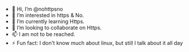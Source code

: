 - 👋 Hi, I’m @nohttpsno
- 👀 I’m interested in https & No.
- 🌱 I’m currently learning Https.
- 💞️ I’m looking to collaborate on Https.
- 📫 I am not to be reached.
- ⚡ Fun fact: I don't know much about linux, but still I talk about it all day

<!---
nohttpsno/nohttpsno is a ✨ special ✨ repository because its `README.md` (this file) appears on your GitHub profile.
You can click the Preview link to take a look at your changes.
--->
